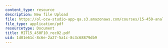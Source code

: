 ```yaml
---
content_type: resource
description: New file Upload
file: https://ol-ocw-studio-app-qa.s3.amazonaws.com/courses/15-450-analytics-of-finance-fall-2010/1d01e61c8c6e2a275a1c8c3c68879db9_MIT15_450F10_rec02.pdf
file_type: application/pdf
resourcetype: Document
title: MIT15_450F10_rec02.pdf
uid: 1d01e61c-8c6e-2a27-5a1c-8c3c68879db9
---
```

